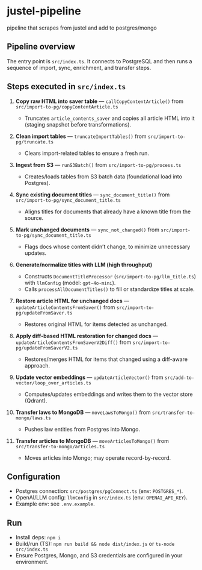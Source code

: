# justel-pipeline
pipeline that scrapes  from justel and add to postgres/mongo

## Pipeline overview
The entry point is `src/index.ts`. It connects to PostgreSQL and then runs a sequence of import, sync, enrichment, and transfer steps.

## Steps executed in `src/index.ts`
1. __Copy raw HTML into saver table__ — `callCopyContentArticle()` from `src/import-to-pg/copyContentArticle.ts`
   - Truncates `article_contents_saver` and copies all article HTML into it (staging snapshot before transformations).

2. __Clean import tables__ — `truncateImportTables()` from `src/import-to-pg/truncate.ts`
   - Clears import-related tables to ensure a fresh run.

3. __Ingest from S3__ — `runS3Batch()` from `src/import-to-pg/process.ts`
   - Creates/loads tables from S3 batch data (foundational load into Postgres).

4. __Sync existing document titles__ — `sync_document_title()` from `src/import-to-pg/sync_document_title.ts`
   - Aligns titles for documents that already have a known title from the source.

5. __Mark unchanged documents__ — `sync_not_changed()` from `src/import-to-pg/sync_document_title.ts`
   - Flags docs whose content didn’t change, to minimize unnecessary updates.

6. __Generate/normalize titles with LLM (high throughput)__
   - Constructs `DocumentTitleProcessor` (`src/import-to-pg/llm_title.ts`) with `llmConfig` (model: `gpt-4o-mini`).
   - Calls `processAllDocumentTitles()` to fill or standardize titles at scale.

7. __Restore article HTML for unchanged docs__ — `updateArticleContentsFromSaver()` from `src/import-to-pg/updateFromSaver.ts`
   - Restores original HTML for items detected as unchanged.

8. __Apply diff-based HTML restoration for changed docs__ — `updateArticleContentsFromSaverV2Diff()` from `src/import-to-pg/updateFromSaverV2.ts`
   - Restores/merges HTML for items that changed using a diff-aware approach.

9. __Update vector embeddings__ — `updateArticleVector()` from `src/add-to-vector/loop_over_articles.ts`
   - Computes/updates embeddings and writes them to the vector store (Qdrant).

10. __Transfer laws to MongoDB__ — `moveLawsToMongo()` from `src/transfer-to-mongo/laws.ts`
    - Pushes law entities from Postgres into Mongo.

11. __Transfer articles to MongoDB__ — `moveArticlesToMongo()` from `src/transfer-to-mongo/articles.ts`
    - Moves articles into Mongo; may operate record-by-record.

## Configuration
- Postgres connection: `src/postgres/pgConnect.ts` (env: `POSTGRES_*`).
- OpenAI/LLM config: `llmConfig` in `src/index.ts` (env: `OPENAI_API_KEY`).
- Example env: see `.env.example`.

## Run
- Install deps: `npm i`
- Build/run (TS): `npm run build && node dist/index.js` or `ts-node src/index.ts`
- Ensure Postgres, Mongo, and S3 credentials are configured in your environment.
